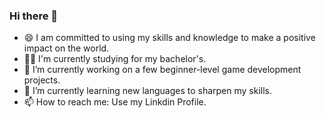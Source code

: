 ### Hi there 👋


- 😄 I am committed to using my skills and knowledge to make a positive impact on the world. 
- 👨‍🎓 I'm currently studying for my bachelor's.
- 🔭 I’m currently working on a few beginner-level game development projects. 
- 🌱 I’m currently learning new languages to sharpen my skills.
- 📫 How to reach me: Use my Linkdin Profile. 
